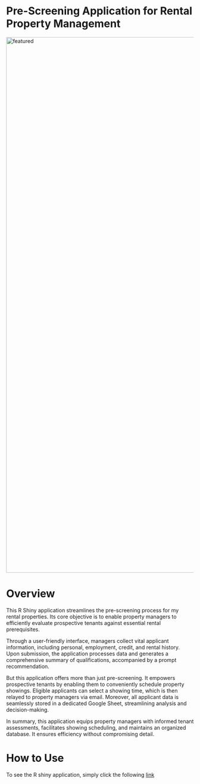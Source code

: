 # Pre-Screening Application for Rental Property Management

<img width="1433" alt="featured" src="https://github.com/zoleak/PrescreenApp/assets/36116239/52cee629-3438-4008-a62c-a23a1a5dfb3f">


# Overview
This R Shiny application streamlines the pre-screening process for my rental properties. Its core objective is to enable property managers to efficiently evaluate prospective tenants against essential rental prerequisites.

Through a user-friendly interface, managers collect vital applicant information, including personal, employment, credit, and rental history. Upon submission, the application processes data and generates a comprehensive summary of qualifications, accompanied by a prompt recommendation.

But this application offers more than just pre-screening. It empowers prospective tenants by enabling them to conveniently schedule property showings. Eligible applicants can select a showing time, which is then relayed to property managers via email. Moreover, all applicant data is seamlessly stored in a dedicated Google Sheet, streamlining analysis and decision-making.

In summary, this application equips property managers with informed tenant assessments, facilitates showing scheduling, and maintains an organized database. It ensures efficiency without compromising detail.

# How to Use

To see the R shiny application, simply click the following [link](https://zoleak.shinyapps.io/PrescreenApp/)
